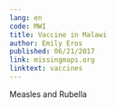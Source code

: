 ```yaml
---
lang: en
code: MWI
title: Vaccine in Malawi
author: Emily Eros
published: 06/21/2017
link: missingmaps.org
linktext: vaccines
---
```


Measles and Rubella
